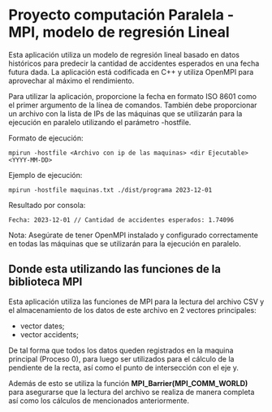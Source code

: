 # Proyecto computación Paralela - MPI, modelo de regresión Lineal
Esta aplicación utiliza un modelo de regresión lineal basado en datos históricos para predecir la cantidad de accidentes esperados en una fecha futura dada. La aplicación está codificada en C++ y utiliza OpenMPI para aprovechar al máximo el rendimiento.

Para utilizar la aplicación, proporcione la fecha en formato ISO 8601 como el primer argumento de la línea de comandos. También debe proporcionar un archivo con la lista de IPs de las máquinas que se utilizarán para la ejecución en paralelo utilizando el parámetro -hostfile.


Formato de ejecución:
```
mpirun -hostfile <Archivo con ip de las maquinas> <dir Ejecutable> <YYYY-MM-DD>
```
Ejemplo de ejecución:
```
mpirun -hostfile maquinas.txt ./dist/programa 2023-12-01
```
Resultado por consola:
```
Fecha: 2023-12-01 // Cantidad de accidentes esperados: 1.74096
```
Nota: Asegúrate de tener OpenMPI instalado y configurado correctamente en todas las máquinas que se utilizarán para la ejecución en paralelo.

## Donde esta utilizando las funciones de la biblioteca MPI
Esta aplicación utiliza las funciones de MPI para la lectura del archivo CSV y el almacenamiento de los datos de este archivo en 2 vectores principales:

* vector<double> dates;
* vector<double>  accidents;

De tal forma que todos los datos queden registrados en la maquina principal (Proceso 0), para luego ser utilizados para el cálculo de la pendiente de la recta, así como el punto de intersección con el eje y.

Además de esto se utiliza la función **MPI_Barrier(MPI_COMM_WORLD)** para asegurarse que la lectura del archivo se realiza de manera completa así como los cálculos de mencionados anteriormente.

